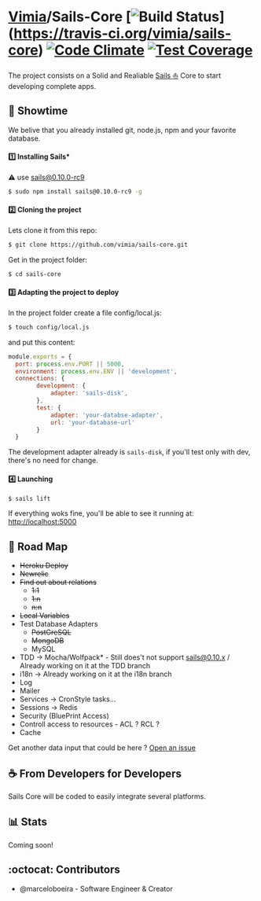 [Vimia](https://site.vimia.cc)/Sails-Core [![Build Status](https://travis-ci.org/vimia/sails-core.svg?branch=master)] (https://travis-ci.org/vimia/sails-core) [![Code Climate](https://codeclimate.com/github/vimia/sails-core.png)](https://codeclimate.com/github/vimia/sails-core) [![Test Coverage](https://codeclimate.com/github/vimia/sails-core/coverage.png)](https://codeclimate.com/github/vimia/sails-core)
=====

The project consists on a Solid and Realiable [Sails :boat:](http://sails.org) Core to start developing complete apps.


## :rocket: Showtime 

We belive that you already installed git, node.js, npm and your favorite database.


#### :one: Installing Sails*

:warning: use sails@0.10.0-rc9 
```bash
$ sudo npm install sails@0.10.0-rc9 -g
```

#### :two: Cloning the project

Lets clone it from this repo: 
```bash
$ git clone https://github.com/vimia/sails-core.git
```
Get in the project folder:
```bash
$ cd sails-core
```

#### :three: Adapting the project to deploy 

In the project folder create a file config/local.js:
```bash
$ touch config/local.js
```
and put this content:

```javascript
module.exports = {
  port: process.env.PORT || 5000,
  environment: process.env.ENV || 'development',
  connections: {		
	  	development: {
		    adapter: 'sails-disk', 
	  	},
	  	test: {
		    adapter: 'your-databse-adapter', 
 			url: 'your-database-url'
	  	}
  }
```

The development adapter already is `sails-disk`, if you'll test only with dev, there's no need for change.

#### :four: Launching
```bash
$ sails lift
```

If everything woks fine, you'll be able to see it running at: [http://localhost:5000](http://localhost:5000)


## :metal: Road Map

* ~~Heroku Deploy~~
* ~~Newrelic~~
* ~~Find out about relations~~
	* ~~1:1~~
	* ~~1:n~~
	* ~~n:n~~
* ~~Local Variables~~
* Test Database Adapters
	* ~~PostGreSQL~~
	* ~~MongoDB~~
	* MySQL	
* TDD -> Mocha/Wolfpack* - Still does't not support sails@0.10.x / Already working on it at the TDD branch
* i18n -> Already working on it at the i18n branch
* Log 
* Mailer
* Services -> CronStyle tasks... 
* Sessions -> Redis
* Security (BluePrint Access)
* Controll access to resources - ACL ? RCL ? 
* Cache 


Get another data input that could be here ? [Open an issue](https://github.com/vimia/sails-core/issues/new/)		

## :coffee: From Developers for Developers
	
Sails Core will be coded to easily integrate several platforms.

## :bar_chart: Stats

Coming soon!

## :octocat: Contributors
	
* @marceloboeira - Software Engineer & Creator	